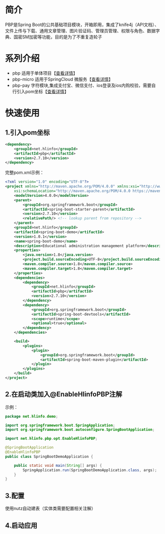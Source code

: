 # 简介

PBP是Spring Boot的公共基础项目模块，开箱即用，集成了knife4j（API文档）、文件上传与下载、通用文章管理、图片验证码、管理员管理、权限与角色、数据字典、国密SM加密等功能，目的是为了不重复造轮子

# 系列介绍

* pbp 适用于单体项目【[查看详情](https://github.com/hlinfocc/pbp "查看详情")】
* pbp-micro 适用于SpringCloud 微服务【[查看详情](https://github.com/hlinfocc/pbp-micro "查看详情")】
* pbp-pay 字符模块,集成支付宝、微信支付、ios登录及ios内购校验，需要自行引入pom坐标【[查看详情](https://github.com/hlinfocc/pbp-pay "查看详情")】

# 快速使用

## 1.引入pom坐标

```xml
<dependency>
	<groupId>net.hlinfo</groupId>
	<artifactId>pbp</artifactId>
	<version>2.7.10</version>
</dependency>
```
完整pom.xml示例：

```xml
<?xml version="1.0" encoding="UTF-8"?>
<project xmlns="http://maven.apache.org/POM/4.0.0" xmlns:xsi="http://www.w3.org/2001/XMLSchema-instance"
	xsi:schemaLocation="http://maven.apache.org/POM/4.0.0 https://maven.apache.org/xsd/maven-4.0.0.xsd">
	<modelVersion>4.0.0</modelVersion>
	<parent>
		<groupId>org.springframework.boot</groupId>
		<artifactId>spring-boot-starter-parent</artifactId>
		<version>2.7.10</version>
		<relativePath/> <!-- lookup parent from repository -->
	</parent>
	<groupId>net.hlinfo</groupId>
	<artifactId>spring-boot-demo</artifactId>
	<version>1.0.1</version>
	<name>spring-boot-demo</name>
	<description>Educational administration management platform</description>
	<properties>
		<java.version>1.8</java.version>
		<project.build.sourceEncoding>UTF-8</project.build.sourceEncoding>
		<maven.compiler.source>1.8</maven.compiler.source>
		<maven.compiler.target>1.8</maven.compiler.target>
	</properties>
	<dependencies>
		<dependency>
			<groupId>net.hlinfo</groupId>
			<artifactId>pbp</artifactId>
			<version>2.7.10</version>
		</dependency>
		<dependency>
			<groupId>org.springframework.boot</groupId>
			<artifactId>spring-boot-devtools</artifactId>
			<scope>runtime</scope>
			<optional>true</optional>
		</dependency>
	</dependencies>

	<build>
		<plugins>
			<plugin>
				<groupId>org.springframework.boot</groupId>
				<artifactId>spring-boot-maven-plugin</artifactId>
			</plugin>
		</plugins>
	</build>
</project>
```

## 2.在启动类加入@EnableHlinfoPBP注解

示例：

```java
package net.hlinfo.demo;

import org.springframework.boot.SpringApplication;
import org.springframework.boot.autoconfigure.SpringBootApplication;

import net.hlinfo.pbp.opt.EnableHlinfoPBP;

@SpringBootApplication
@EnableHlinfoPBP
public class SpringBootDemoApplication {

	public static void main(String[] args) {
		SpringApplication.run(SpringBootDemoApplication.class, args);
	}
}

```

## 3.配置

使用nutz自动建表（实体类需要配置相关注解）


## 4.启动应用

